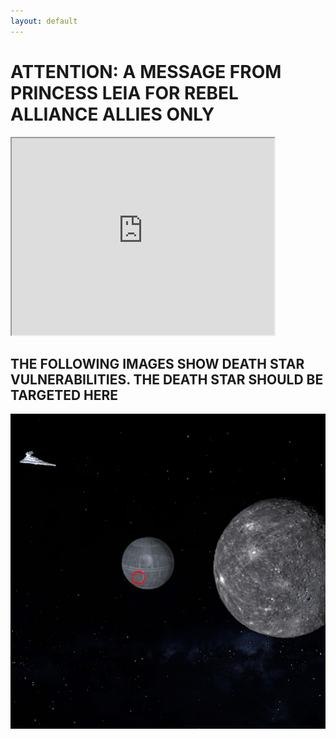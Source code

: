 ```yaml
---
layout: default
---
```


# ATTENTION: A MESSAGE FROM PRINCESS LEIA FOR REBEL ALLIANCE ALLIES ONLY

<iframe width="420" height="315"
src="https://www.youtube.com/embed/zGwszApFEcY?autoplay=1&mute=1">
</iframe>

## THE FOLLOWING IMAGES SHOW DEATH STAR VULNERABILITIES. THE DEATH STAR SHOULD BE TARGETED HERE

<img src="image9.png" alt="We gotta hit it here">

